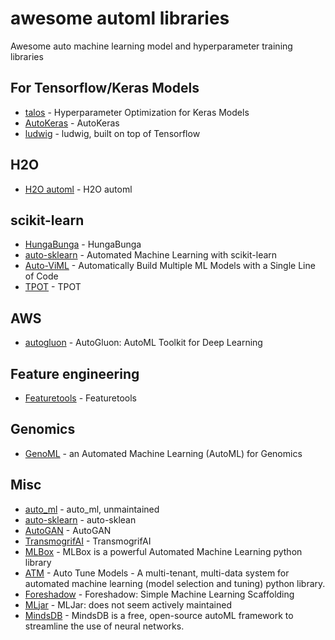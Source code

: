 # awesome automl libraries
Awesome auto machine learning model and hyperparameter training libraries

## For Tensorflow/Keras Models
- [talos](https://github.com/autonomio/talos) - Hyperparameter Optimization for Keras Models
- [AutoKeras](https://autokeras.com) - AutoKeras
- [ludwig](https://github.com/uber/ludwig) - ludwig, built on top of Tensorflow

## H2O
- [H2O automl](http://docs.h2o.ai/h2o/latest-stable/h2o-docs/automl.html) - H2O automl 

## scikit-learn
- [HungaBunga](https://github.com/ypeleg/HungaBunga) - HungaBunga
- [auto-sklearn](https://github.com/automl/auto-sklearn) - Automated Machine Learning with scikit-learn
- [Auto-ViML](https://github.com/AutoViML/Auto_ViML) - Automatically Build Multiple ML Models with a Single Line of Code
- [TPOT](https://github.com/EpistasisLab/tpot) - TPOT

## AWS
- [autogluon](https://github.com/awslabs/autogluon) - AutoGluon: AutoML Toolkit for Deep Learning

## Feature engineering
- [Featuretools](https://www.featuretools.com/) - Featuretools

## Genomics
- [GenoML](https://github.com/GenoML/genoml) -  an Automated Machine Learning (AutoML) for Genomics

## Misc
- [auto_ml](https://github.com/ClimbsRocks/auto_ml) - auto_ml, unmaintained
- [auto-sklearn](https://github.com/automl/auto-sklearn) - auto-sklean
- [AutoGAN](https://github.com/TAMU-VITA/AutoGAN) - AutoGAN
- [TransmogrifAI](https://github.com/salesforce/TransmogrifAI) - TransmogrifAI
- [MLBox](https://github.com/AxeldeRomblay/MLBox) - MLBox is a powerful Automated Machine Learning python library
- [ATM](https://github.com/HDI-Project/ATM) - Auto Tune Models - A multi-tenant, multi-data system for automated machine learning (model selection and tuning) python library.
- [Foreshadow](https://github.com/georgianpartners/foreshadow) - Foreshadow: Simple Machine Learning Scaffolding
- [MLjar](https://github.com/mljar/mljar-supervised) - MLJar: does not seem actively maintained
- [MindsDB](https://www.mindsdb.com/) - MindsDB is a free, open-source autoML framework to streamline the use of neural networks. 

